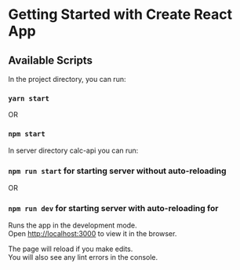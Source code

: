 # Getting Started with Create React App

## Available Scripts

In the project directory, you can run:

### `yarn start`
OR
### `npm start`

In server directory  calc-api you can  run:
### `npm run start` for starting server without auto-reloading
OR
### `npm run dev` for starting server with auto-reloading for

Runs the app in the development mode.\
Open [http://localhost:3000](http://localhost:3000) to view it in the browser.

The page will reload if you make edits.\
You will also see any lint errors in the console.
